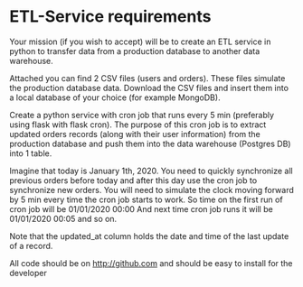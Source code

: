 # ETL-Service requirements

Your mission (if you wish to accept) will be to create an ETL service in python to transfer data from a production database to another data warehouse.

Attached you can find 2 CSV files (users and orders).  These files simulate the production database data. Download the CSV files and insert them into a local database of your choice (for example MongoDB).

Create a python service with cron job that runs every 5 min (preferably using flask with flask cron).
The purpose of this cron job is to extract updated orders records (along with their user information) from the production database and push them into the data warehouse (Postgres DB) into 1 table.

Imagine that today is January 1th, 2020.
You need to quickly synchronize all previous orders before today and after this day use the cron job to synchronize new orders.
You will need to simulate the clock moving forward by 5 min every time the cron job starts to work. 
So time on the first run of cron job will be 01/01/2020 00:00
And next time cron job runs it will be 01/01/2020 00:05 and so on.

Note that the updated_at column holds the date and time of the last update of a record.

All code should be on http://github.com and should be easy to install for the developer